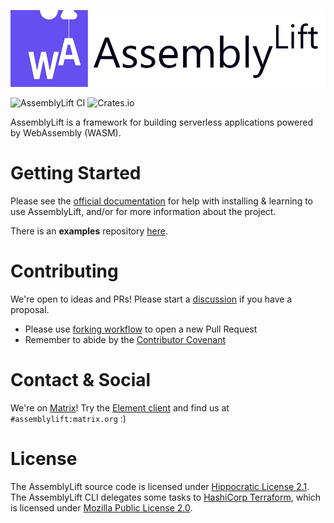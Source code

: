 <p align="center">
  <img width="600" src="./docs/AssemblyLift_logo_with_text.png">
</p>

![AssemblyLift CI](https://github.com/akkoro/assemblylift/workflows/AssemblyLift%20CI/badge.svg)
![Crates.io](https://img.shields.io/crates/v/assemblylift-cli)

AssemblyLift is a framework for building serverless applications powered by WebAssembly (WASM).

# Getting Started

Please see the [official documentation](https://docs.assemblylift.akkoro.io) for help with installing & learning to use AssemblyLift, and/or for more information about the project.

There is an **examples** repository [here](https://github.com/akkoro/assemblylift-examples).

# Contributing

We're open to ideas and PRs! Please start a [discussion](https://github.com/akkoro/assemblylift/discussions) if you have a proposal.
 * Please use [forking workflow](https://www.atlassian.com/git/tutorials/comparing-workflows/forking-workflow) to open a new Pull Request
 * Remember to abide by the [Contributor Covenant](https://www.contributor-covenant.org/)

# Contact & Social

We're on [Matrix](https://matrix.org)! Try the [Element client](https://element.io/) and find us at `#assemblylift:matrix.org` :)

# License

The AssemblyLift source code is licensed under [Hippocratic License 2.1](/LICENSE.md).  
The AssemblyLift CLI delegates some tasks to [HashiCorp Terraform](https://terraform.io), which is licensed under [Mozilla Public License 2.0](https://www.mozilla.org/en-US/MPL/2.0/).
